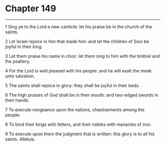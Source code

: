 # Chapter 149

***

1 Sing ye to the Lord a new canticle: let his praise be in the church of the saints.

2 Let Israel rejoice in him that made him: and let the children of Sion be joyful in their king.

3 Let them praise his name in choir: let them sing to him with the timbrel and the psaltery.

4 For the Lord is well pleased with his people: and he will exalt the meek unto salvation.

5 The saints shall rejoice in glory: they shall be joyful in their beds.

6 The high praises of God shall be in their mouth: and two-edged swords in their hands:

7 To execute vengeance upon the nations, chastisements among the people:

8 To bind their kings with fetters, and their nobles with manacles of iron.

9 To execute upon them the judgment that is written: this glory is to all his saints. Alleluia.

